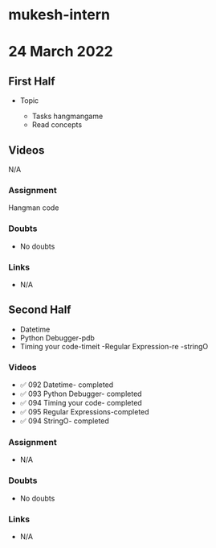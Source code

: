 # mukesh-intern

# 24 March 2022

## First Half

- Topic

  - Tasks hangmangame
  - Read concepts


    

## Videos

N/A

### Assignment

Hangman code 

### Doubts

- No doubts

### Links


- N/A

## Second Half

- Datetime
- Python Debugger-pdb
- Timing your code-timeit
-Regular Expression-re
-stringO

### Videos

- ✅ 092 Datetime- completed
- ✅ 093  Python Debugger- completed
- ✅ 094 Timing your code- completed          
- ✅ 095 Regular Expressions-completed
- ✅ 094 StringO- completed     

### Assignment 

- N/A

### Doubts

- No doubts

### Links

- N/A 


 
